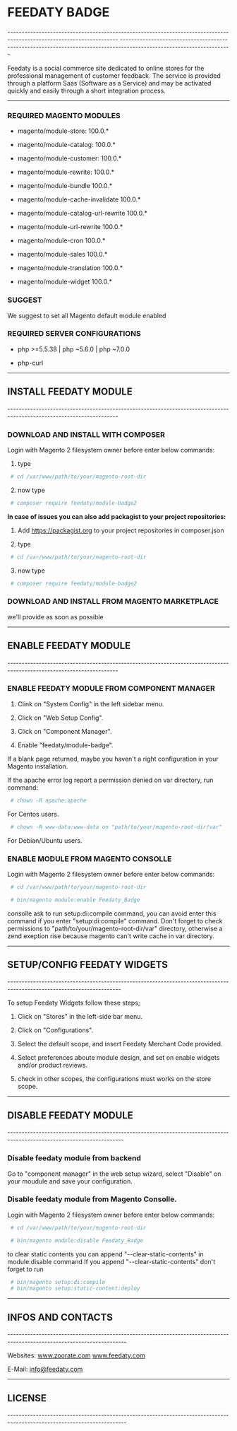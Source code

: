 <h1 stylesheet="color:red">FEEDATY BADGE</h1>
---------------------------------------------------------------------------------------------------------------------
---------------------------------------------------------------------------------------------------------------------

Feedaty is a social commerce site dedicated to online stores for the professional management of customer feedback. 
The service is provided through a platform Saas (Software as a Service) and may be activated quickly and easily through a short integration process.

---------------------------------------------------------------------------------------------------------------------


<h3>REQUIRED MAGENTO MODULES</h3>

- magento/module-store: 				100.0.* 

- magento/module-catalog: 				100.0.* 

- magento/module-customer: 				100.0.* 

- magento/module-rewrite: 				100.0.* 

- magento/module-bundle					100.0.* 

- magento/module-cache-invalidate		100.0.* 

- magento/module-catalog-url-rewrite	100.0.* 

- magento/module-url-rewrite 			100.0.* 

- magento/module-cron					100.0.* 

- magento/module-sales					100.0.* 

- magento/module-translation			100.0.* 

- magento/module-widget					100.0.* 

<h3>SUGGEST</h3>

We suggest to set all Magento default module enabled

<h3>REQUIRED SERVER CONFIGURATIONS</h3>

- php >=5.5.38 | php ~5.6.0 | php ~7.0.0

- php-curl 


---------------------------------------------------------------------------------------------------------------------
<h2>INSTALL FEEDATY MODULE</h2>
---------------------------------------------------------------------------------------------------------------------

<h3>DOWNLOAD AND INSTALL WITH COMPOSER</h3>

Login with Magento 2 filesystem owner before enter below commands:

1. type 
```bash
 # cd /var/www/path/to/your/magento-root-dir
```
2. now type
```bash
 # composer require feedaty/module-badge2
```
<b>In case of issues you can also add packagist to your project repositories:</b>

1. Add https://packagist.org to your project repositories in composer.json

2. type 
```bash
 # cd /var/www/path/to/your/magento-root-dir
```
3. now type
```bash
 # composer require feedaty/module-badge2
```

<h3>DOWNLOAD AND INSTALL FROM MAGENTO MARKETPLACE</h3>	

we'll provide as soon as possible


---------------------------------------------------------------------------------------------------------------------
<h2>ENABLE FEEDATY MODULE</h2>
---------------------------------------------------------------------------------------------------------------------

<h3>ENABLE FEEDATY MODULE FROM COMPONENT MANAGER</h3>


1. Clink on "System Config" in the left sidebar menu.

2. Click on "Web Setup Config".

3. Click on "Component Manager".

4. Enable "feedaty/module-badge".

If a blank page returned, maybe you haven't a right configuration in your
Magento installation.

If the apache error log report a permission denied on var 
directory, run command:

```bash
 # chown -R apache:apache 
 ```
For Centos users.


```bash
 # chown -R www-data:www-data on "path/to/your/magento-root-dir/var"
```
For Debian/Ubuntu users.


<h3>ENABLE MODULE FROM MAGENTO CONSOLLE</h3>


Login with Magento 2 filesystem owner before enter below commands:

```bash
 # cd /var/www/path/to/your/magento-root-dir

 # bin/magento module:enable Feedaty_Badge
```
 consolle ask to run setup:di:compile command, you can avoid enter this command
 if you enter "setup:di:compile" command.
 Don't forget to check permissions to 
 "path/to/your/magento-root-dir/var" directory, otherwise a zend exeption rise
 because magento can't write cache in var directory.

----------------------------------------------------------------------------------------------------------------------
<h2>SETUP/CONFIG FEEDATY WIDGETS</h2>
----------------------------------------------------------------------------------------------------------------------

To setup Feedaty Widgets follow these steps;

1. Click on "Stores" in the left-side bar menu.

2. Click on "Configurations".

3. Select the default scope, and insert Feedaty Merchant Code provided.

4. Select preferences aboute module design, and set on enable widgets and/or product reviews.

5. check in other scopes, the configurations must works on the store scope.

-----------------------------------------------------------------------------------------------------------------------
<h2>DISABLE FEEDATY MODULE</h2>
-----------------------------------------------------------------------------------------------------------------------

<h3>Disable feedaty module from backend</h3>

Go to "component manager" in the web setup wizard, select "Disable" on your moudule and save your configuration.

<h3>Disable feedaty module from Magento Consolle.</h3>

Login with Magento 2 filesystem owner before enter below commands:

```bash
 # cd /var/www/path/to/your/magento-root-dir

 # bin/magento module:disable Feedaty_Badge
```
to clear static contents you can append "--clear-static-contents" in module:disable command
If you append "--clear-static-contents" don't forget to run

```bash
 # bin/magento setup:di:compile
 # bin/magento setup:static-content:deploy
```

------------------------------------------------------------------------------------------------------------------------
<h2>INFOS AND CONTACTS </h2>
------------------------------------------------------------------------------------------------------------------------

Websites:
www.zoorate.com
www.feedaty.com

E-Mail:
info@feedaty.com

------------------------------------------------------------------------------------------------------------------------
<h2>LICENSE</h2>
------------------------------------------------------------------------------------------------------------------------


